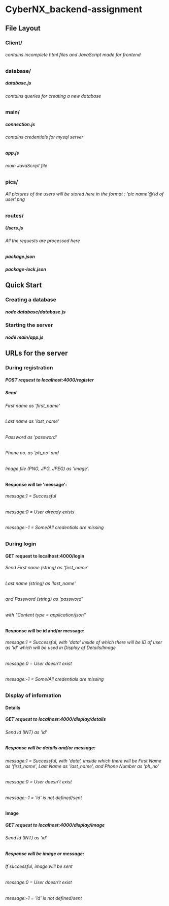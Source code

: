 # CyberNX_backend-assignment

## File Layout

### Client/
###### contains incomplete html files and JavaScript made for frontend

### database/
##### database.js   
###### contains queries for creating a new database

### main/
##### connection.js   
###### contains credentials for mysql server

##### app.js   
###### main JavaScript file

### pics/   
###### All pictures of the users will be stored here in the format : 'pic name'@'id of user'.png

### routes/
##### Users.js   
###### All the requests are processed here

##### package.json
##### package-lock.json


## Quick Start

### Creating a database
##### node database/database.js

### Starting the server
##### node main/app.js


## URLs for the server

### During registration
##### POST request to localhost:4000/register
##### Send 
###### First name as 'first_name'
###### Last name as 'last_name'
###### Password as 'password'
###### Phone no. as 'ph_no' and
###### Image file (PNG, JPG, JPEG) as 'image'.

#### Response will be 'message': 
###### message:1 = Successful 
###### message:0 = User already exists
###### message:-1 = Some/All credentials are missing


### During login
#### GET request to localhost:4000/login
###### Send First name (string) as 'first_name'
###### Last name (string) as 'last_name'
###### and Password (string) as 'password'
###### with "Content type = application/json"

#### Response will be id and/or message: 
###### message:1 = Successful, with 'data' inside of which there will be ID of user as 'id' which will be used in Display of Details/Image
###### message:0 = User doesn't exist
###### message:-1 = Some/All credentials are missing


### Display of information

#### Details
##### GET request to localhost:4000/display/details
###### Send id (INT) as 'id'

##### Response will be details and/or message:
###### message:1 = Successful, with 'data', imside which there will be First Name as 'first_name', Last Name as 'last_name', and Phone Number as 'ph_no'
###### message:0 = User doesn't exist
###### message:-1 = 'id' is not defined/sent

#### Image
##### GET request to localhost:4000/display/image
###### Send id (INT) as 'id'

##### Response will be image or message:
###### If successful, image will be sent
###### message:0 = User doesn't exist
###### message:-1 = 'id' is not defined/sent
